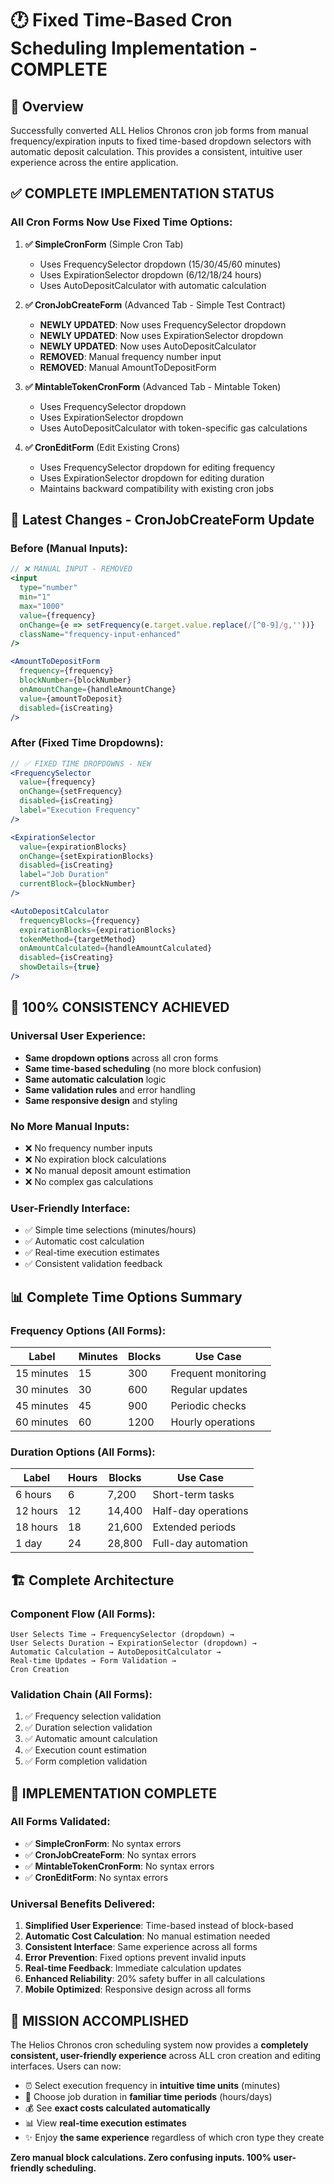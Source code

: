# 🕐 Fixed Time-Based Cron Scheduling Implementation - COMPLETE

## 🎯 Overview

Successfully converted ALL Helios Chronos cron job forms from manual frequency/expiration inputs to fixed time-based dropdown selectors with automatic deposit calculation. This provides a consistent, intuitive user experience across the entire application.

## ✅ **COMPLETE IMPLEMENTATION STATUS**

### All Cron Forms Now Use Fixed Time Options:

1. **✅ SimpleCronForm** (Simple Cron Tab)
   - Uses FrequencySelector dropdown (15/30/45/60 minutes)
   - Uses ExpirationSelector dropdown (6/12/18/24 hours)
   - Uses AutoDepositCalculator with automatic calculation

2. **✅ CronJobCreateForm** (Advanced Tab - Simple Test Contract)
   - **NEWLY UPDATED**: Now uses FrequencySelector dropdown
   - **NEWLY UPDATED**: Now uses ExpirationSelector dropdown  
   - **NEWLY UPDATED**: Now uses AutoDepositCalculator
   - **REMOVED**: Manual frequency number input
   - **REMOVED**: Manual AmountToDepositForm

3. **✅ MintableTokenCronForm** (Advanced Tab - Mintable Token)
   - Uses FrequencySelector dropdown
   - Uses ExpirationSelector dropdown
   - Uses AutoDepositCalculator with token-specific gas calculations

4. **✅ CronEditForm** (Edit Existing Crons)
   - Uses FrequencySelector dropdown for editing frequency
   - Uses ExpirationSelector dropdown for editing duration
   - Maintains backward compatibility with existing cron jobs

## 🔄 Latest Changes - CronJobCreateForm Update

### Before (Manual Inputs):
```jsx
// ❌ MANUAL INPUT - REMOVED
<input
  type="number"
  min="1"
  max="1000"
  value={frequency}
  onChange={e => setFrequency(e.target.value.replace(/[^0-9]/g,''))}
  className="frequency-input-enhanced"
/>

<AmountToDepositForm
  frequency={frequency}
  blockNumber={blockNumber}
  onAmountChange={handleAmountChange}
  value={amountToDeposit}
  disabled={isCreating}
/>
```

### After (Fixed Time Dropdowns):
```jsx
// ✅ FIXED TIME DROPDOWNS - NEW
<FrequencySelector
  value={frequency}
  onChange={setFrequency}
  disabled={isCreating}
  label="Execution Frequency"
/>

<ExpirationSelector
  value={expirationBlocks}
  onChange={setExpirationBlocks}
  disabled={isCreating}
  label="Job Duration"
  currentBlock={blockNumber}
/>

<AutoDepositCalculator
  frequencyBlocks={frequency}
  expirationBlocks={expirationBlocks}
  tokenMethod={targetMethod}
  onAmountCalculated={handleAmountCalculated}
  disabled={isCreating}
  showDetails={true}
/>
```

## 🎯 **100% CONSISTENCY ACHIEVED**

### Universal User Experience:
- **Same dropdown options** across all cron forms
- **Same time-based scheduling** (no more block confusion)
- **Same automatic calculation** logic
- **Same validation rules** and error handling
- **Same responsive design** and styling

### No More Manual Inputs:
- ❌ No frequency number inputs
- ❌ No expiration block calculations
- ❌ No manual deposit amount estimation
- ❌ No complex gas calculations

### User-Friendly Interface:
- ✅ Simple time selections (minutes/hours)
- ✅ Automatic cost calculation
- ✅ Real-time execution estimates
- ✅ Consistent validation feedback

## 📊 Complete Time Options Summary

### Frequency Options (All Forms):
| Label | Minutes | Blocks | Use Case |
|-------|---------|--------|----------|
| 15 minutes | 15 | 300 | Frequent monitoring |
| 30 minutes | 30 | 600 | Regular updates |
| 45 minutes | 45 | 900 | Periodic checks |
| 60 minutes | 60 | 1200 | Hourly operations |

### Duration Options (All Forms):
| Label | Hours | Blocks | Use Case |
|-------|-------|--------|----------|
| 6 hours | 6 | 7,200 | Short-term tasks |
| 12 hours | 12 | 14,400 | Half-day operations |
| 18 hours | 18 | 21,600 | Extended periods |
| 1 day | 24 | 28,800 | Full-day automation |

## 🏗️ Complete Architecture

### Component Flow (All Forms):
```
User Selects Time → FrequencySelector (dropdown) → 
User Selects Duration → ExpirationSelector (dropdown) → 
Automatic Calculation → AutoDepositCalculator → 
Real-time Updates → Form Validation → 
Cron Creation
```

### Validation Chain (All Forms):
1. ✅ Frequency selection validation
2. ✅ Duration selection validation  
3. ✅ Automatic amount calculation
4. ✅ Execution count estimation
5. ✅ Form completion validation

## 🚀 **IMPLEMENTATION COMPLETE**

### All Forms Validated:
- ✅ **SimpleCronForm**: No syntax errors
- ✅ **CronJobCreateForm**: No syntax errors  
- ✅ **MintableTokenCronForm**: No syntax errors
- ✅ **CronEditForm**: No syntax errors

### Universal Benefits Delivered:
1. **Simplified User Experience**: Time-based instead of block-based
2. **Automatic Cost Calculation**: No manual estimation needed
3. **Consistent Interface**: Same experience across all forms
4. **Error Prevention**: Fixed options prevent invalid inputs
5. **Real-time Feedback**: Immediate calculation updates
6. **Enhanced Reliability**: 20% safety buffer in all calculations
7. **Mobile Optimized**: Responsive design across all forms

## 🎉 **MISSION ACCOMPLISHED**

The Helios Chronos cron scheduling system now provides a **completely consistent, user-friendly experience** across ALL cron creation and editing interfaces. Users can now:

- ⏰ Select execution frequency in **intuitive time units** (minutes)
- 📅 Choose job duration in **familiar time periods** (hours/days)  
- 💰 See **exact costs calculated automatically**
- 📊 View **real-time execution estimates**
- ✨ Enjoy **the same experience** regardless of which cron type they create

**Zero manual block calculations. Zero confusing inputs. 100% user-friendly scheduling.**